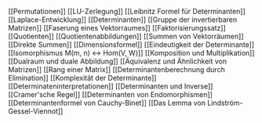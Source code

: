 [[Permutationen]]
[[LU-Zerlegung]]
[[Leibnitz Formel für Determinanten]]
[[Laplace-Entwicklung]]
[[Determinanten]]
[[Gruppe der invertierbaren Matrizen]]
[[Faserung eines Vektorraumes]]
[[Faktorisierungssatz]]
[[Quotienten]]
[[Quotientenabbildungen]]
[[Summen von Vektorräumen]]
[[Direkte Summen]]
[[Dimensionsformel]]
[[Eindeutigkeit der Determinante]]
[[Isomorphismus M(m, n) <-> Hom(V, W)]]
[[Komposition und Multiplikation]]
[[Dualraum und duale Abbildung]]
[[Äquivalenz und Ähnlichkeit von Matrizen]]
[[Rang einer Matrix]]
[[Determinantenberechnung durch Elimination]]
[[Komplexität der Determinante]]
[[Determinateninterpretationen]]
[[Determinanten und Inverse]]
[[Cramer'sche Regel]]
[[Determinanten von Endomorphismen]]
[[Determinantenformel von Cauchy-Binet]]
[[Das Lemma von Lindström-Gessel-Viennot]]